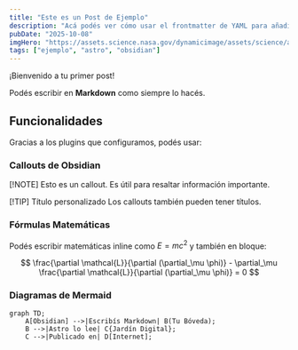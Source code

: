 ```yaml
---
title: "Este es un Post de Ejemplo"
description: "Acá podés ver cómo usar el frontmatter de YAML para añadir metadatos a tus notas."
pubDate: "2025-10-08"
imgHero: "https://assets.science.nasa.gov/dynamicimage/assets/science/astro/exo-explore/internal_resources/1763/image_of_nebula_W51.jpeg?w=1600&h=900&fit=clip&crop=faces%2Cfocalpoint"
tags: ["ejemplo", "astro", "obsidian"]
---
```


¡Bienvenido a tu primer post!

Podés escribir en **Markdown** como siempre lo hacés.

## Funcionalidades

Gracias a los plugins que configuramos, podés usar:

### Callouts de Obsidian

[!NOTE]
Esto es un callout. Es útil para resaltar información importante.

[!TIP] Título personalizado
Los callouts también pueden tener títulos.

### Fórmulas Matemáticas

Podés escribir matemáticas inline como $E=mc^2$ y también en bloque:

$$
\frac{\partial \mathcal{L}}{\partial (\partial_\mu \phi)} - \partial_\mu \frac{\partial \mathcal{L}}{\partial (\partial_\mu \phi)} = 0
$$

### Diagramas de Mermaid

```mermaid
graph TD;
    A[Obsidian] -->|Escribís Markdown| B(Tu Bóveda);
    B -->|Astro lo lee| C{Jardín Digital};
    C -->|Publicado en| D[Internet];
```
